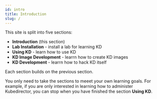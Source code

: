 ```yaml
---
id: intro
title: Introduction
slug: /
---
```


This site is split into five sections:

- **Introduction** (this section)
- **Lab Installation** - install a lab for learning KD
- **Using KD** - learn how to use KD
- **KD Image Development** - learrn how to create KD images
- **KD Development** - learrn how to hack KD itself

Each section builds on the previous section.

You only need to take the sections to meeet your own learning goals.  For example, if you are only interested in learning how to administer Kubedirector, you can stop when you have finished the section **Using KD**.
